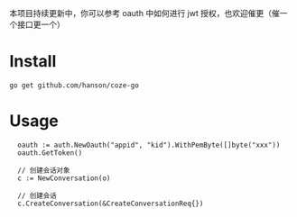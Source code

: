 本项目持续更新中，你可以参考 oauth 中如何进行 jwt 授权，也欢迎催更（催一个接口更一个）

# Install

```
go get github.com/hanson/coze-go
```

# Usage

```
  oauth := auth.NewOauth("appid", "kid").WithPemByte([]byte("xxx"))
  oauth.GetToken()
  
  // 创建会话对象
  c := NewConversation(o)
  
  // 创建会话
  c.CreateConversation(&CreateConversationReq{})
```
